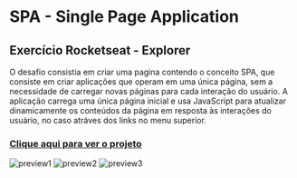# SPA - Single Page Application
## Exercício  Rocketseat - Explorer

O desafio consistia em criar uma pagina contendo o conceito SPA, que consiste em criar aplicações que operam em uma única página, sem a necessidade de carregar novas páginas para cada interação do usuário. A aplicação carrega uma única página inicial e usa JavaScript para atualizar dinamicamente os conteúdos da página em resposta às interações do usuário, no caso atráves dos links no menu superior.

### [Clique aqui para ver o projeto](https://colelladev.github.io//SPA_Single_Page)

![preview1](https://user-images.githubusercontent.com/91292125/232528011-908c7e68-b876-452b-af1a-8c0a664eb605.PNG)
![preview2](https://user-images.githubusercontent.com/91292125/232528073-2e0b3757-c8cb-4754-9b79-f732ca473452.png)
![preview3](https://user-images.githubusercontent.com/91292125/232528123-9817ea3d-3a30-4b9e-82e9-7ea005ff17c8.PNG)
